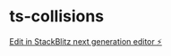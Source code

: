 # ts-collisions

[Edit in StackBlitz next generation editor ⚡️](https://stackblitz.com/~/github.com/the-doctor-octo/ts-collisions)